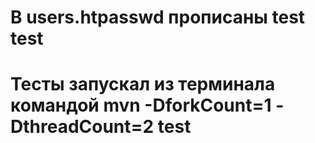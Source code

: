 # В users.htpasswd прописаны test test
# Тесты запускал из терминала командой mvn -DforkCount=1 -DthreadCount=2 test
